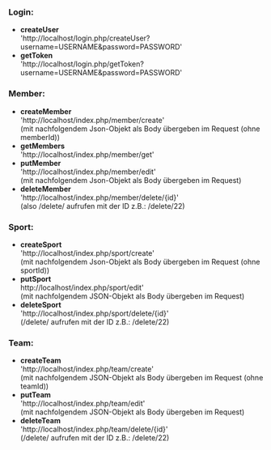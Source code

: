 ### Login:
 - **createUser**<br />
 'http://localhost/login.php/createUser?username=USERNAME&password=PASSWORD'
 - **getToken**<br />
 'http://localhost/login.php/getToken?username=USERNAME&password=PASSWORD'
 
### Member:
- **createMember**<br />
'http://localhost/index.php/member/create'<br />
(mit nachfolgendem Json-Objekt als Body übergeben im Request (ohne memberId))
- **getMembers**<br />
'http://localhost/index.php/member/get'<br />
- **putMember** <br />
'http://localhost/index.php/member/edit' <br />
(mit nachfolgendem Json-Objekt als Body übergeben im Request)
- **deleteMember**<br />
'http://localhost/index.php/member/delete/{id}'<br />
(also /delete/ aufrufen mit der ID z.B.: /delete/22)

### Sport:
 - **createSport**<br />
 'http://localhost/index.php/sport/create'<br />
 (mit nachfolgendem Json-Objekt als Body übergeben im Request (ohne sportId))
 - **putSport**<br />
http://localhost/index.php/sport/edit'<br />
(mit nachfolgendem JSON-Objekt als Body übergeben im Request)
 - **deleteSport**<br />
'http://localhost/index.php/sport/delete/{id}'<br />
(/delete/ aufrufen mit der ID z.B.: /delete/22)

### Team:
 - **createTeam**<br />
'http://localhost/index.php/team/create'<br />
(mit nachfolgendem JSON-Objekt als Body übergeben im Request (ohne teamId))
 - **putTeam**<br />
'http://localhost/index.php/team/edit'<br />
(mit nachfolgendem JSON-Objekt als Body übergeben im Request)
 - **deleteTeam**<br />
'http://localhost/index.php/team/delete/{id}'<br />
(/delete/ aufrufen mit der ID z.B.: /delete/22)
